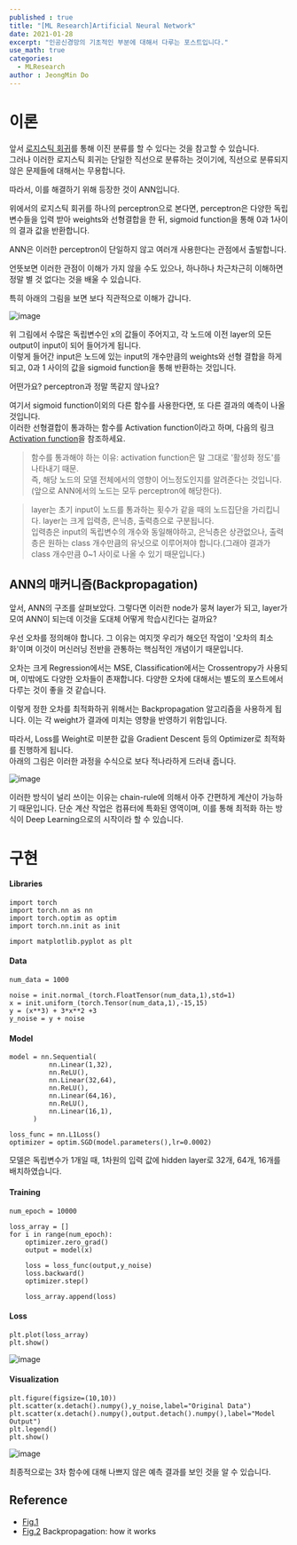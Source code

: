```yaml
---
published : true
title: "[ML Research]Artificial Neural Network"
date: 2021-01-28
excerpt: "인공신경망의 기초적인 부분에 대해서 다루는 포스트입니다."
use_math: true
categories:
  - MLResearch
author : JeongMin Do
---
```




# 이론

앞서 [로지스틱 회귀](https://silverstar0727.github.io/ml%20basic/2021/01/05/%EB%A1%9C%EC%A7%80%EC%8A%A4%ED%8B%B1%ED%9A%8C%EA%B7%80/#)를 통해 이진 분류를 할 수 있다는 것을 참고할 수 있습니다.  
그러나 이러한 로지스틱 회귀는 단일한 직선으로 분류하는 것이기에, 직선으로 분류되지 않은 문제들에 대해서는 무용합니다.

따라서, 이를 해결하기 위해 등장한 것이 ANN입니다.

  
위에서의 로지스틱 회귀를 하나의 perceptron으로 본다면, perceptron은 다양한 독립변수들을 입력 받아 weights와 선형결합을 한 뒤, sigmoid function을 통해 0과 1사이의 결과 값을 반환합니다.

  
ANN은 이러한 perceptron이 단일하지 않고 여러개 사용한다는 관점에서 출발합니다.

언뜻보면 이러한 관점이 이해가 가지 않을 수도 있으나, 하나하나 차근차근히 이해하면 정말 별 것 없다는 것을 배울 수 있습니다.

  
특히 아래의 그림을 보면 보다 직관적으로 이해가 갑니다.

![image](https://user-images.githubusercontent.com/49096513/105300125-165dd100-5bfe-11eb-81fa-b1c272db8f63.png)

위 그림에서 수많은 독립변수인 x의 값들이 주어지고, 각 노드에 이전 layer의 모든 output이 input이 되어 들어가게 됩니다.  
이렇게 들어간 input은 노드에 있는 input의 개수만큼의 weights와 선형 결합을 하게되고, 0과 1 사이의 값을 sigmoid function을 통해 반환하는 것입니다.

어떤가요? perceptron과 정말 똑같지 않나요?

여기서 sigmoid function이외의 다른 함수를 사용한다면, 또 다른 결과의 예측이 나올 것입니다.  
이러한 선형결합이 통과하는 함수를 Activation function이라고 하며, 다음의 링크 [Activation function](https://silverstar0727.github.io/ml%20basic/2021/01/06/Activation_Function/#)을 참조하세요.

> 함수를 통과해야 하는 이유: activation function은 말 그대로 '활성화 정도'를 나타내기 때문.  
> 즉, 해당 노드의 모델 전체에서의 영향이 어느정도인지를 알려준다는 것입니다.  
> (앞으로 ANN에서의 노드는 모두 perceptron에 해당한다).

> layer는 초기 input이 노드를 통과하는 횟수가 같을 때의 노드집단을 가리킵니다. layer는 크게 입력층, 은닉층, 출력층으로 구분됩니다.  
> 입력층은 input의 독립변수의 개수와 동일해야하고, 은닉층은 상관없으나, 출력층은 원하는 class 개수만큼의 유닛으로 이루어져야 합니다.(그래야 결과가 class 개수만큼 0~1 사이로 나올 수 있기 때문입니다.)

## ANN의 매커니즘(Backpropagation)

앞서, ANN의 구조를 살펴보았다. 그렇다면 이러한 node가 뭉쳐 layer가 되고, layer가 모여 ANN이 되는데 이것을 도대체 어떻게 학습시킨다는 걸까요?

  
우선 오차를 정의해야 합니다. 그 이유는 여지껏 우리가 해오던 작업이 '오차의 최소화'이며 이것이 머신러닝 전반을 관통하는 핵심적인 개념이기 때문입니다.

오차는 크게 Regression에서는 MSE, Classification에서는 Crossentropy가 사용되며, 이밖에도 다양한 오차들이 존재합니다. 다양한 오차에 대해서는 별도의 포스트에서 다루는 것이 좋을 것 같습니다.

이렇게 정한 오차를 최적화하귀 위해서는 Backpropagation 알고리즘을 사용하게 됩니다. 이는 각 weight가 결과에 미치는 영향을 반영하기 위함입니다.

  
따라서, Loss를 Weight로 미분한 값을 Gradient Descent 등의 Optimizer로 최적화를 진행하게 됩니다.  
아래의 그림은 이러한 과정을 수식으로 보다 적나라하게 드러내 줍니다.

![image](https://user-images.githubusercontent.com/49096513/105667983-c776ab00-5f1f-11eb-937f-6b3a01240997.png)

이러한 방식이 널리 쓰이는 이유는 chain-rule에 의해서 아주 간편하게 계산이 가능하기 때문입니다. 단순 계산 작업은 컴퓨터에 특화된 영역이며, 이를 통해 최적화 하는 방식이 Deep Learning으로의 시작이라 할 수 있습니다.

# 구현

#### Libraries

```
import torch
import torch.nn as nn
import torch.optim as optim
import torch.nn.init as init

import matplotlib.pyplot as plt
```

#### Data

```
num_data = 1000

noise = init.normal_(torch.FloatTensor(num_data,1),std=1)
x = init.uniform_(torch.Tensor(num_data,1),-15,15)
y = (x**3) + 3*x**2 +3 
y_noise = y + noise
```

#### Model

```
model = nn.Sequential(
          nn.Linear(1,32),
          nn.ReLU(),
          nn.Linear(32,64),
          nn.ReLU(),
          nn.Linear(64,16),
          nn.ReLU(),
          nn.Linear(16,1),
      )

loss_func = nn.L1Loss()
optimizer = optim.SGD(model.parameters(),lr=0.0002)
```

모델은 독립변수가 1개일 때, 1차원의 입력 값에 hidden layer로 32개, 64개, 16개를 배치하였습니다.

#### Training

```
num_epoch = 10000

loss_array = []
for i in range(num_epoch):
    optimizer.zero_grad()
    output = model(x)

    loss = loss_func(output,y_noise)
    loss.backward()
    optimizer.step()

    loss_array.append(loss)
```

#### Loss

```
plt.plot(loss_array)
plt.show()
```

![image](https://user-images.githubusercontent.com/49096513/106087730-f0897c80-6167-11eb-8148-f2b8ee94d94b.png)

#### Visualization

```
plt.figure(figsize=(10,10))
plt.scatter(x.detach().numpy(),y_noise,label="Original Data")
plt.scatter(x.detach().numpy(),output.detach().numpy(),label="Model Output")
plt.legend()
plt.show()
```

![image](https://user-images.githubusercontent.com/49096513/106087721-e8314180-6167-11eb-8ae5-1d73d8fd8976.png)

최종적으로는 3차 함수에 대해 나쁘지 않은 예측 결과를 보인 것을 알 수 있습니다.

## Reference

-   [Fig.1](https://www.researchgate.net/figure/Artificial-neural-network-architecture-ANN-i-h-1-h-2-h-n-o_fig1_321259051)
-   [Fig.2](https://www.youtube.com/watch?v=An5z8lR8asY) Backpropagation: how it works
